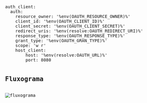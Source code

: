 
<pre>
auth_client:
  auth:
    resource_owner: '%env(OAUTH_RESOURCE_OWNER)%'
    client_id: '%env(OAUTH_CLIENT_ID)%'
    client_secret: '%env(OAUTH_CLIENT_SECRET)%'
    redirect_uris: '%env(resolve:OAUTH_REDIRECT_URI)%'
    response_type: '%env(OAUTH_RESPONSE_TYPE)%'
    grant_type: '%env(OAUTH_GRAN_TYPE)%'
    scope: 'w r'
    host_client:
        host: '%env(resolve:OAUTH_URL)%'
        port: 8080
</pre>

<pre>
<h2>Fluxograma</h2>
<img src="/home/guilherme/Downloads/_Fluxograma de estado atual_futuro - Atual.png" title="fluxograma"/>
</pre>

